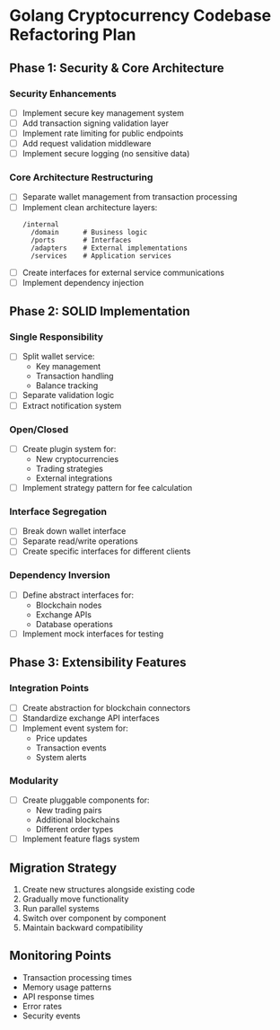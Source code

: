 # Golang Cryptocurrency Codebase Refactoring Plan

## Phase 1: Security & Core Architecture

### Security Enhancements
- [ ] Implement secure key management system
- [ ] Add transaction signing validation layer
- [ ] Implement rate limiting for public endpoints
- [ ] Add request validation middleware
- [ ] Implement secure logging (no sensitive data)

### Core Architecture Restructuring
- [ ] Separate wallet management from transaction processing
- [ ] Implement clean architecture layers:
  ```
  /internal
    /domain      # Business logic
    /ports       # Interfaces
    /adapters    # External implementations
    /services    # Application services
  ```
- [ ] Create interfaces for external service communications
- [ ] Implement dependency injection

## Phase 2: SOLID Implementation

### Single Responsibility
- [ ] Split wallet service:
  - Key management
  - Transaction handling
  - Balance tracking
- [ ] Separate validation logic
- [ ] Extract notification system

### Open/Closed
- [ ] Create plugin system for:
  - New cryptocurrencies
  - Trading strategies
  - External integrations
- [ ] Implement strategy pattern for fee calculation

### Interface Segregation
- [ ] Break down wallet interface
- [ ] Separate read/write operations
- [ ] Create specific interfaces for different clients

### Dependency Inversion
- [ ] Define abstract interfaces for:
  - Blockchain nodes
  - Exchange APIs
  - Database operations
- [ ] Implement mock interfaces for testing

## Phase 3: Extensibility Features

### Integration Points
- [ ] Create abstraction for blockchain connectors
- [ ] Standardize exchange API interfaces
- [ ] Implement event system for:
  - Price updates
  - Transaction events
  - System alerts

### Modularity
- [ ] Create pluggable components for:
  - New trading pairs
  - Additional blockchains
  - Different order types
- [ ] Implement feature flags system

## Migration Strategy
1. Create new structures alongside existing code
2. Gradually move functionality
3. Run parallel systems
4. Switch over component by component
5. Maintain backward compatibility

## Monitoring Points
- Transaction processing times
- Memory usage patterns
- API response times
- Error rates
- Security events
